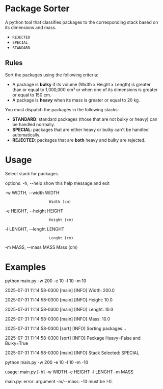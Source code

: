 # Package Sorter

A python tool that classifies packages to the corresponding stack based on its dimensions and mass.

- `REJECTED`
- `SPECIAL`
- `STANDARD`

##  Rules

Sort the packages using the following criteria:

- A package is **bulky** if its volume (Width x Height x Length) is greater than or equal to 1,000,000 cm³ or when one of its dimensions is greater or equal to 150 cm.
- A package is **heavy** when its mass is greater or equal to 20 kg.

You must dispatch the packages in the following stacks:

- **STANDARD**: standard packages (those that are not bulky or heavy) can be handled normally.
- **SPECIAL**: packages that are either heavy or bulky can't be handled automatically.
- **REJECTED**: packages that are **both** heavy and bulky are rejected.

# Usage

Select stack for packages.

options:
  -h, --help            show this help message and exit

  -w WIDTH, --width WIDTH

                        Width (cm)

  -e HEIGHT, --height HEIGHT

                        Height (cm)

  -l LENGHT, --lenght LENGHT

                        Lenght (cm)

  -m MASS, --mass MASS  Mass (cm)


# Examples

python main.py -w 200 -e 10 -l 10 -m 10

2025-07-31 11:14:58-0300        [main]  [INFO]  Width:             200.0

2025-07-31 11:14:58-0300        [main]  [INFO]  Height:            10.0

2025-07-31 11:14:58-0300        [main]  [INFO]  Lenght:            10.0

2025-07-31 11:14:58-0300        [main]  [INFO]  Mass:              10.0

2025-07-31 11:14:58-0300        [sort]  [INFO]  Sorting packages...

2025-07-31 11:14:58-0300        [sort]  [INFO]  Package Heavy=False and Bulky=True

2025-07-31 11:14:58-0300        [main]  [INFO]  Stack Selected: SPECIAL



python main.py -w 200 -e 10 -l 10 -m -10

usage: main.py [-h] -w WIDTH -e HEIGHT -l LENGHT -m MASS

main.py: error: argument -m/--mass: -10 must be >0.